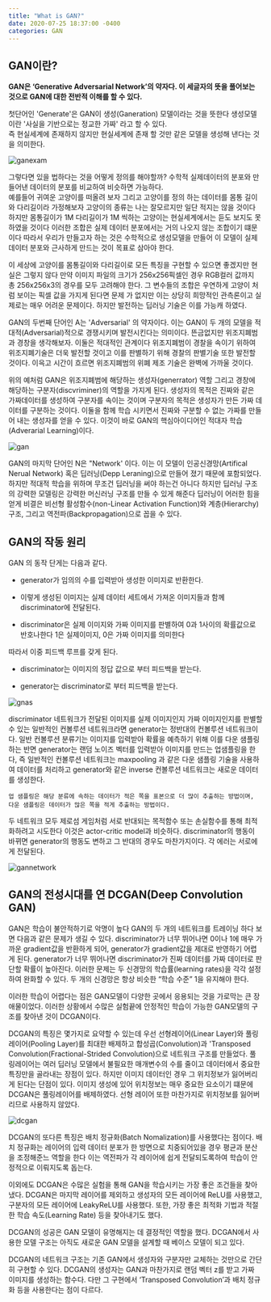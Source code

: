 ```yaml
---
title: "What is GAN?"
date: 2020-07-25 18:37:00 -0400
categories: GAN
---
```



## GAN이란? 

**GAN은 ‘Generative Adversarial Network’의 약자다. 이 세글자의 뜻을 풀어보는 것으로 GAN에 대한 전반적 이해를 할 수 있다.**

첫단어인 'Generate'은 GAN이 생성(Ganeration) 모델이라는 것을 뜻한다 생성모델이란 '사실을 기반으로는 정교한 가짜' 라고 할 수 있다.  
즉 현실세계에 존재하지 않지만 현실세계에 존재 할 것만 같은 모델을 생성해 낸다는 것을 의미한다. 

![ganexam](http://sanghyukchun.github.io/images/post/92-3.png)

그렇다면 있을 법하다는 것을 어떻게 정의를 해야할까? 수학적 실제데이터의 분포와 만들어낸 데이터의 분포를 비교하여 비슷하면 가능하다.  
예를들어 귀여운 고양이를 떠올려 보자 그리고 고양이를 정의 하는 데이터를 몸통 길이와 다리길이라 가정해보자 고양이의 종류는 나는 잘모르지만 일단 적지는 않을 것이다 하지만 몸통길이가 1M 다리길이가 1M 씩하는 고양이는 현실세계에서는 듣도 보지도 못하였을 것이다 이러한 조합은 실제 데이터 분포에서는 거의 나오지 않는 조합이기 떄문이다 따라서 우리가 만들고자 하는 것은 수학적으로 생성모델을 만들어 이 모델이 실제 데이터 분포와 근사하게 만드는 것이 목표로 삼아야 한다.

이 세상에 고양이를 몸통길이와 다리길이로 모든 특징을 구현할 수 있으면 좋겠지만 현실은 그렇지 않다 만약 이미지 파일의 크기가 256x256픽셀인 경우 RGB컬러 값까지 총 256x256x3의 경우를 모두 고려해야 한다. 그 변수들의 조합은 우연하게 고양이 처럼 보이는 픽셀 값을 가지게 된다면 문제 가 없지만 이는 상당히 희망적인 관측론이고 실제로는 매우 어려운 문제이다. 하지만 발전하는 딥러닝 기술은 이를 가능캐 하였다.

GAN의 두번째 단어인 A는 'Adversarial' 의 약자이다. 이는 GAN이 두 개의 모델을 적대적(Adversarial)적으로 경쟁시키며 발전시킨다는 의미이다. 뜬금없지만 위조지폐범과 경창을 생각해보자. 이둘은 적대적인 관계이다 위조지폐범이 경찰을 속이기 위하여 위조지폐기술은 더욱 발전할 것이고 이를 판별하기 위해 경찰의 판별기술 또한 발전할 것이다. 이윽고 시간이 흐르면 위조지폐범의 위폐 제조 기술은 완벽에 가까울 것이다.

위의 예처럼 GAN은 위조지폐범에 해당하는 생성자(generrator) 역할 그리고 경창에 해당하는 구분자(discvriminer)의 역할을 가지게 된다. 생성자의 목적은 진짜와 같은 가짜데이터를 생성하여 구분자를 속이는 것이며 구분자의 목적은 생성자가 만든 가짜 데이터를 구분하는 것이다. 이둘을 함께 학습 시키면서 진짜와 구분할 수 없는 가짜를 만들어 내는 생성자를 얻을 수 있다. 이것이 바로 GAN의 핵심아이디어인 적대자 학습(Adverarial Learning)이다.

![gan](https://files.slack.com/files-pri/T25783BPY-F9SHTP6F9/picture2.png?pub_secret=6821873e68)

GAN의 마지막 단어인 N은 "Network' 이다. 이는 이 모델이 인공신경망(Artifical Nerual Network) 혹은 딥러닝(Depp Leraning)으로 만들어 졌기 때문에 포함되었다. 하지만 적대적 학습을 위하며 무조건 딥러닝을 써야 하는건 아니다 하지만 딥러닝 구조의 강력한 모델링은 강력한 머신러닝 구조를 만들 수 있게 해준다 딥러닝이 어러한 힘을 얻게 비결은 비선형 활성함수(non-Linear Activation Function)와 계층(Hierarchy)구조, 그리고 역전파(Backpropagation)으로 꼽을 수 있다.

## GAN의 작동 원리

GAN 의 동작 단게는 다음과 같다.

* generator가 임의의 수를 입력받아 생성한 이미지로 반환한다.

* 이렇게 생성된 이미지는 실제 데이터 세트에서 가져온 이미지들과 함께 discriminator에 전달된다.

* discriminator은 실제 이미지와 가짜 이미지를 판별하여 0과 1사이의 확률값으로 반호나한다 1은 실제이미지, 0은 가짜 이미지를 의미한다

따라서 이중 피드백 루프를 갖게 된다.

* discriminator는 이미지의 정답 값으로 부터 피드백을 받는다.

* generator는 discriminator로 부터 피드백을 받는다.

![gnas](https://pathmind.com/images/wiki/gan_schema.png)

discriminator 네트워크가 전달된 이미지를 실제 이미지인지 가짜 이미지인지를 판별할 수 있는 일반적인 컨볼루션 네트워크라면 generator는 정반대의 컨볼루션 네트워크이다. 일반 컨볼루션 분류기는 이미지를 입력받아 확률을 예측하기 위해 이를 다운 샘플링하는 반면 generator는 랜덤 노이즈 벡터를 입력받아 이미지를 만드는 업샘플링을 한다, 즉 일반적인 컨볼루션 네트워크는 maxpooling 과 같은 다운 샘플링 기술을 사용하여 데이터를 처리하고 generator와 같은 inverse 컨볼루션 네트워크는 새로운 데이터를 생성한다.

```
업 샘플링은 해당 분류에 속하는 데이터가 적은 쪽을 표본으로 더 많이 추출하는 방법이며,
다운 샘플링은 데이터가 많은 쪽을 적게 추출하는 방법이다.
```
두 네트워크 모두 제로섬 게임처럼 서로 반대되는 목적함수 또는 손실함수를 통해 최적화하려고 시도한다 이것은 actor-critic model과 비슷하다. discriminator의 행동이 바뀌면 generator의 행동도 변하고 그 반대의 경우도 마찬가지이다. 각 에러는 서로에게 전달된다.

![gannetwork](https://pathmind.com/images/wiki/GANs.png)

## GAN의 전성시대를 연 DCGAN(Deep Convolution GAN)

GAN은 학습이 불안적하기로 악명이 높다 GAN의 두 개의 네트워크를 트레이닝 하다 보면 다음과 같은 문제가 생길 수 있다. discriminator가 너무 뛰어나면 0이나 1에 매우 가까운 gradient값을 반환하게 되어, generator가 gradient값을 제대로 반영하기 어렵게 된다. generator가 너무 뛰어나면 discriminator가 진짜 데이터를 가짜 데이터로 판단할 확률이 높아진다. 이러한 문제는 두 신경망의 학습률(learning rates)을 각각 설정하여 완화할 수 있다. 두 개의 신경망은 항상 비슷한 “학습 수준” 1을 유지해야 한다.

이러한 학습이 어렵다는 점은 GAN모델이 다양한 곳에서 응용되는 것을 가로막는 큰 장애물이었다. 이러한 상황에서 수많은 실험끝에 안정적인 학습이 가능한 GAN모델의 구조를 찾아낸 것이 DCGAN이다.

DCGAN의 특징은 몇가지로 요약할 수 있는데 우선 선형레이어(Linear Layer)와 풀링레이어(Pooling Layer)를 최대한 배제하고 합성곱(Convolution)과 'Transposed Convolution(Fractional-Strided Convolution)으로 네트워크 구조를 만들었다. 풀링레이어는 여러 딥러닝 모델에서 불필요한 매개변수의 수를 줄이고 데이터에서 중요한 특징만을 골라내는 장점이 있다. 하지만 이미지 데이터인 경우 그 위치정보가 잃어버리게 된다는 단점이 있다. 이미지 생성에 있어 위치정보는 매우 중요한 요소이기 떄문에 DCGAN은 풀링레이어를 배제하였다. 선형 레이어 또한 마찬가지로 위치정보를 잃어버리므로 사용하지 않았다. 

![dcgan](https://files.slack.com/files-pri/T25783BPY-F9SHY37JT/picture7.png?pub_secret=a4ad9b1733)

DCGAN의 또다른 특징은 배치 정규화(Batch Nomalization)를 사용했다는 점이다. 배치 정규화는 레이어의 입력 데이터 분포가 한 방면으로 치중되어있을 경우 평균과 분산을 조정해준느 역할을 한다 이는 역전파가 각 레이어에 쉽게 전달되도록하여 학습이 안정적으로 이뤄지도록 돕는다.

이외에도 DCGAN은 수많은 실험을 통해 GAN을 학습시키는 가장 좋은 조건들을 찾아냈다. DCGAN은 마지막 레이어를 제외하고 생성자의 모든 레이어에 ReLU를 사용했고, 구분자의 모든 레이어에 LeakyReLU를 사용했다. 또한, 가장 좋은 최적화 기법과 적절한 학습 속도(Learning Rate) 등을 찾아내기도 했다.

DCGAN의 성공은 GAN 모델이 유명해지는 데 결정적인 역할을 했다. DCGAN에서 사용한 모델 구조는 아직도 새로운 GAN 모델을 설계할 때 베이스 모델이 되고 있다.

DCGAN의 네트워크 구조는 기존 GAN에서 생성자와 구분자만 교체하는 것만으로 간단히 구현할 수 있다. DCGAN의 생성자는 GAN과 마찬가지로 랜덤 벡터 z를 받고 가짜 이미지를 생성하는 함수다. 다만 그 구현에서 ‘Transposed Convolution’과 배치 정규화 등을 사용한다는 점이 다르다.







